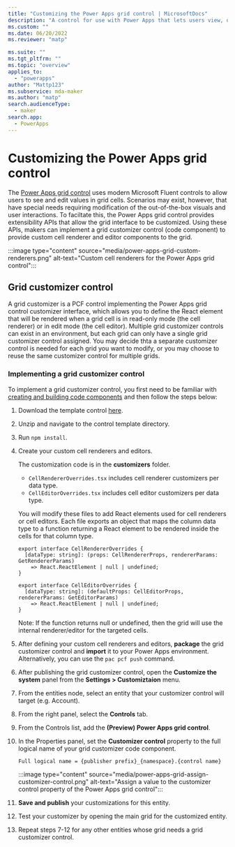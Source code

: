 ```yaml
---
title: "Customizing the Power Apps grid control | MicrosoftDocs"
description: "A control for use with Power Apps that lets users view, open, and edit records from a view or subgrid"
ms.custom: ""
ms.date: 06/20/2022
ms.reviewer: "matp"

ms.suite: ""
ms.tgt_pltfrm: ""
ms.topic: "overview"
applies_to: 
  - "powerapps"
author: "Mattp123"
ms.subservice: mda-maker
ms.author: "matp"
search.audienceType: 
  - maker
search.app: 
  - PowerApps
---
```

# Customizing the Power Apps grid control

The [Power Apps grid control](./the-power-apps-grid-control.md) uses modern Microsoft Fluent controls to allow users to see and edit values in grid cells. Scenarios may exist, however, that have special needs requiring modification of the out-of-the-box visuals and user interactions. To faciltate this, the Power Apps grid control provides extensibility APIs that allow the grid interface to be customized. Using these APIs, makers can implement a grid customizer control (code component) to provide custom cell renderer and editor components to the grid. 

:::image type="content" source="media/power-apps-grid-custom-renderers.png" alt-text="Custom cell renderers for the Power Apps grid control":::

## Grid customizer control
A grid customizer is a PCF control implementing the Power Apps grid control customizer interface, which allows you to define the React element that will be rendered when a grid cell is in read-only mode (the cell renderer) or in edit mode (the cell editor). Multiple grid customizer controls can exist in an environment, but each grid can only have a single grid customizer control assigned. You may decide thta a separate customizer control is needed for each grid you want to modify, or you may choose to reuse the same customizer control for multiple grids.

### Implementing a grid customizer control
To implement a grid customizer control, you first need to be familiar with [creating and building code components](https://docs.microsoft.com/en-us/power-apps/developer/component-framework/create-custom-controls-using-pcf) and then follow the steps below: 

1.  Download the template control [here]().
1.  Unzip and navigate to the control template directory.
1.  Run `npm install`.
1.  Create your custom cell renderers and editors. 

    The customization code is in the **customizers** folder.
    -  `CellRendererOverrides.tsx` includes cell renderer customizers per data type.
    -  `CellEditorOverrides.tsx` includes cell editor customizers per data type.

    You will modify these files to add React elements used for cell renderers or cell editors. Each file exports an object that maps the column data type to a function returning a React element to be rendered inside the cells for that column type.
    
        export interface CellRendererOverrides {
          [dataType: string]: (props: CellRendererProps, rendererParams: GetRendererParams)
            => React.ReactElement | null | undefined; 
        }
        
        export interface CellEditorOverrides {
          [dataType: string]: (defaultProps: CellEditorProps, rendererParams: GetEditorParams)
            => React.ReactElement | null | undefined; 
        }
 
    Note: If the function returns null or undefined, then the grid will use the internal renderer/editor for the targeted cells.
    
1.  After defining your custom cell renderers and editors, **package** the grid customizer control and **import** it to your Power Apps environment. Alternatively, you can use the `pac pcf push` command.
1.  After publishing the grid customizer control, open the **Customize the system** panel from the **Settings > Customiztaion** menu.
1.  From the entities node, select an entity that your customizer control will target (e.g. Account).  
1.  From the right panel, select the **Controls** tab.
1.  From the Controls list, add the **(Preview) Power Apps grid control**.
1.  In the Properties panel, set the **Customizer control** property to the full logical name of your grid customizer code component.
    
        Full logical name = {publisher prefix}_{namespace}.{control name}

    :::image type="content" source="media/power-apps-grid-assign-customizer-control.png" alt-text="Assign a value to the customizer control property of the Power Apps grid control":::
 
1.  **Save and publish** your customizations for this entity.
1.  Test your customizer by opening the main grid for the customized entity. 
1.  Repeat steps 7-12 for any other entities whose grid needs a grid customizer control.
